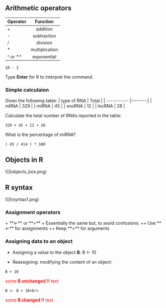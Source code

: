 <h2>Arithmetic operators</h2>

| Operator  | Function      |
| --------- |:-------------:|
| +         | addition      |
| -         | subtraction   |
| /         | division      |
| *	    | multiplication|
| ^ or **   | exponential   |

```{r}
10 - 2
```
Type **Enter** for R to interpret the command.

<h3>Simple calculaion</h3>

Given the following table:
| type of RNA | Total   |
| ----------- |:-------:|
| mRNA        | 329     |
| miRNA       | 45      |
| snoRNA      | 12      |
| lncRNA      | 28      |

Calculate the total number of RNAs reported in the table:
```{r}
329 + 45 + 12 + 28
```
What is the percentage of miRNA?
```{r}
( 45 / 414 ) * 100
```

<h2>Objects in R</h2>
![](objects_box.png)

<h2>R syntax</h2>
![](rsyntax1.png)

<h3>Assignment operators</h3>
+ **<-** or **=**
+ Essentially the same but, to avoid confusions:
++ Use **<-** for assignments
++ Keep **=** for arguments

<h3>Assigning data to an object</h3>

* Assigning a value to the object **B**:
B <- 10

* Reassigning: modifying the content of an object:
```{r}
B + 10
```
<span style="color:red">some **B unchanged !!** text</span><br>
```{r}
B <- B + 10<br>
```
<span style="color:red">some **B changed !!** text</span><br>






